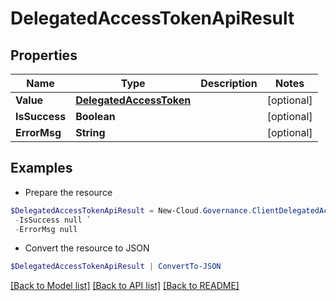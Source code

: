 # DelegatedAccessTokenApiResult
## Properties

Name | Type | Description | Notes
------------ | ------------- | ------------- | -------------
**Value** | [**DelegatedAccessToken**](DelegatedAccessToken.md) |  | [optional] 
**IsSuccess** | **Boolean** |  | [optional] 
**ErrorMsg** | **String** |  | [optional] 

## Examples

- Prepare the resource
```powershell
$DelegatedAccessTokenApiResult = New-Cloud.Governance.ClientDelegatedAccessTokenApiResult  -Value null `
 -IsSuccess null `
 -ErrorMsg null
```

- Convert the resource to JSON
```powershell
$DelegatedAccessTokenApiResult | ConvertTo-JSON
```

[[Back to Model list]](../README.md#documentation-for-models) [[Back to API list]](../README.md#documentation-for-api-endpoints) [[Back to README]](../README.md)

